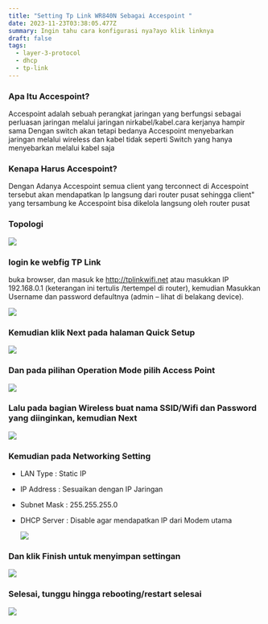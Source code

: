 ```yaml
---
title: "Setting Tp Link WR840N Sebagai Accespoint "
date: 2023-11-23T03:38:05.477Z
summary: Ingin tahu cara konfigurasi nya?ayo klik linknya
draft: false
tags:
  - layer-3-protocol
  - dhcp
  - tp-link
---
```

### Apa Itu Accespoint?

Accespoint adalah sebuah perangkat jaringan yang berfungsi sebagai perluasan jaringan melalui jaringan nirkabel/kabel.cara kerjanya hampir sama Dengan switch akan tetapi bedanya Accespoint menyebarkan jaringan melalui wireless dan kabel tidak seperti Switch yang hanya menyebarkan melalui kabel saja

### Kenapa Harus Accespoint?

Dengan Adanya Accespoint semua client yang terconnect di Accespoint tersebut akan mendapatkan Ip langsung dari router pusat sehingga client" yang tersambung ke Accespoint bisa dikelola langsung oleh router pusat

### Topologi

![](/images/uploads/screenshot_2023-11-23-21-51-54-35_ee92dd2796c5abdb79ebb8cb6a3579d6.jpg)

### login ke webfig TP Link

buka browser, dan masuk ke http://tplinkwifi.net atau masukkan IP 192.168.0.1 (keterangan ini tertulis /tertempel di router), kemudian Masukkan Username dan password defaultnya (admin – lihat di belakang device).

![](/images/uploads/100-06-tplink-tl-wr840n-wisp.png)

### Kemudian klik Next pada halaman Quick Setup

![](/images/uploads/screenshot-15-.png)

### Dan pada pilihan Operation Mode pilih Access Point

![](/images/uploads/img_20231123_113141.jpg)

### Lalu pada bagian Wireless buat nama SSID/Wifi dan Password yang diinginkan, kemudian Next

![](/images/uploads/img_20231123_112435.jpg)

### Kemudian pada Networking Setting

* LAN Type : Static IP
* IP Address : Sesuaikan dengan IP Jaringan
* Subnet Mask : 255.255.255.0
* DHCP Server : Disable agar mendapatkan IP dari Modem utama 

  ![](/images/uploads/img_20231123_112349.jpg)

### Dan klik Finish untuk menyimpan settingan

![](/images/uploads/img_20231123_112600.jpg)

### Selesai, tunggu hingga rebooting/restart selesai

![](/images/uploads/screenshot-21-.png)